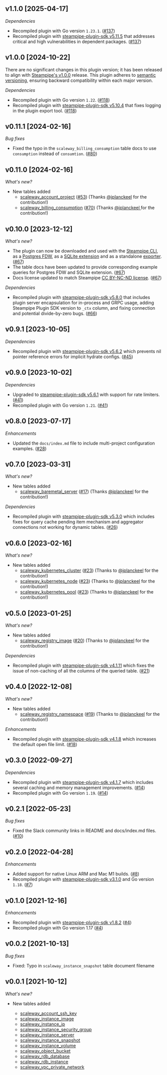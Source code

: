 ## v1.1.0 [2025-04-17]

_Dependencies_

- Recompiled plugin with Go version `1.23.1`. ([#137](https://github.com/turbot/steampipe-plugin-scaleway/pull/137))
- Recompiled plugin with [steampipe-plugin-sdk v5.11.5](https://github.com/turbot/steampipe-plugin-sdk/blob/v5.11.5/CHANGELOG.md#v5115-2025-03-31) that addresses critical and high vulnerabilities in dependent packages. ([#137](https://github.com/turbot/steampipe-plugin-scaleway/pull/137))

## v1.0.0 [2024-10-22]

There are no significant changes in this plugin version; it has been released to align with [Steampipe's v1.0.0](https://steampipe.io/changelog/steampipe-cli-v1-0-0) release. This plugin adheres to [semantic versioning](https://semver.org/#semantic-versioning-specification-semver), ensuring backward compatibility within each major version.

_Dependencies_

- Recompiled plugin with Go version `1.22`. ([#118](https://github.com/turbot/steampipe-plugin-scaleway/pull/118))
- Recompiled plugin with [steampipe-plugin-sdk v5.10.4](https://github.com/turbot/steampipe-plugin-sdk/blob/develop/CHANGELOG.md#v5104-2024-08-29) that fixes logging in the plugin export tool. ([#118](https://github.com/turbot/steampipe-plugin-scaleway/pull/118))

## v0.11.1 [2024-02-16]

_Bug fixes_

- Fixed the typo in the `scaleway_billing_consumption` table docs to use `consumption` instead of `consumtion`. ([#80](https://github.com/turbot/steampipe-plugin-scaleway/pull/80))

## v0.11.0 [2024-02-16]

_What's new?_

- New tables added
  - [scaleway_account_project](https://hub.steampipe.io/plugins/turbot/scaleway/tables/scaleway_account_project) ([#53](https://github.com/turbot/steampipe-plugin-scaleway/pull/53)) (Thanks [@jplanckeel](https://github.com/jplanckeel) for the contribution!)
  - [scaleway_billing_consumption](https://hub.steampipe.io/plugins/turbot/scaleway/tables/scaleway_billing_consumption) ([#70](https://github.com/turbot/steampipe-plugin-scaleway/pull/70)) (Thanks [@jplanckeel ](https://github.com/jplanckeel) for the contribution!)

## v0.10.0 [2023-12-12]

_What's new?_

- The plugin can now be downloaded and used with the [Steampipe CLI](https://steampipe.io/docs), as a [Postgres FDW](https://steampipe.io/docs/steampipe_postgres/overview), as a [SQLite extension](https://steampipe.io/docs//steampipe_sqlite/overview) and as a standalone [exporter](https://steampipe.io/docs/steampipe_export/overview). ([#67](https://github.com/turbot/steampipe-plugin-scaleway/pull/67))
- The table docs have been updated to provide corresponding example queries for Postgres FDW and SQLite extension. ([#67](https://github.com/turbot/steampipe-plugin-scaleway/pull/67))
- Docs license updated to match Steampipe [CC BY-NC-ND license](https://github.com/turbot/steampipe-plugin-scaleway/blob/main/docs/LICENSE). ([#67](https://github.com/turbot/steampipe-plugin-scaleway/pull/67))

_Dependencies_

- Recompiled plugin with [steampipe-plugin-sdk v5.8.0](https://github.com/turbot/steampipe-plugin-sdk/blob/main/CHANGELOG.md#v580-2023-12-11) that includes plugin server encapsulation for in-process and GRPC usage, adding Steampipe Plugin SDK version to `_ctx` column, and fixing connection and potential divide-by-zero bugs. ([#66](https://github.com/turbot/steampipe-plugin-scaleway/pull/66))

## v0.9.1 [2023-10-05]

_Dependencies_

- Recompiled plugin with [steampipe-plugin-sdk v5.6.2](https://github.com/turbot/steampipe-plugin-sdk/blob/main/CHANGELOG.md#v562-2023-10-03) which prevents nil pointer reference errors for implicit hydrate configs. ([#45](https://github.com/turbot/steampipe-plugin-scaleway/pull/45))

## v0.9.0 [2023-10-02]

_Dependencies_

- Upgraded to [steampipe-plugin-sdk v5.6.1](https://github.com/turbot/steampipe-plugin-sdk/blob/main/CHANGELOG.md#v561-2023-09-29) with support for rate limiters. ([#41](https://github.com/turbot/steampipe-plugin-scaleway/pull/41))
- Recompiled plugin with Go version `1.21`. ([#41](https://github.com/turbot/steampipe-plugin-scaleway/pull/41))

## v0.8.0 [2023-07-17]

_Enhancements_

- Updated the `docs/index.md` file to include multi-project configuration examples. ([#28](https://github.com/turbot/steampipe-plugin-scaleway/pull/28))

## v0.7.0 [2023-03-31]

_What's new?_

- New tables added
  - [scaleway_baremetal_server](https://hub.steampipe.io/plugins/turbot/scaleway/tables/scaleway_baremetal_server) ([#17](https://github.com/turbot/steampipe-plugin-scaleway/pull/17)) (Thanks [@jplanckeel](https://github.com/jplanckeel) for the contribution!)

_Dependencies_

- Recompiled plugin with [steampipe-plugin-sdk v5.3.0](https://github.com/turbot/steampipe-plugin-sdk/blob/main/CHANGELOG.md#v530-2023-03-16) which includes fixes for query cache pending item mechanism and aggregator connections not working for dynamic tables. ([#26](https://github.com/turbot/steampipe-plugin-scaleway/pull/26))

## v0.6.0 [2023-02-16]

_What's new?_

- New tables added
  - [scaleway_kubernetes_cluster](https://hub.steampipe.io/plugins/turbot/scaleway/tables/scaleway_kubernetes_cluster) ([#23](https://github.com/turbot/steampipe-plugin-scaleway/pull/23)) (Thanks to [@jplanckeel](https://github.com/jplanckeel) for the contribution!)
  - [scaleway_kubernetes_node](https://hub.steampipe.io/plugins/turbot/scaleway/tables/scaleway_kubernetes_node) ([#23](https://github.com/turbot/steampipe-plugin-scaleway/pull/23)) (Thanks to [@jplanckeel](https://github.com/jplanckeel) for the contribution!)
  - [scaleway_kubernetes_pool](https://hub.steampipe.io/plugins/turbot/scaleway/tables/scaleway_kubernetes_pool) ([#23](https://github.com/turbot/steampipe-plugin-scaleway/pull/23)) (Thanks to [@jplanckeel](https://github.com/jplanckeel) for the contribution!)

## v0.5.0 [2023-01-25]

_What's new?_

- New tables added
  - [scaleway_registry_image](https://hub.steampipe.io/plugins/turbot/scaleway/tables/scaleway_registry_image) ([#20](https://github.com/turbot/steampipe-plugin-scaleway/pull/20)) (Thanks to [@jplanckeel](https://github.com/jplanckeel) for the contribution!)

_Dependencies_

- Recompiled plugin with [steampipe-plugin-sdk v4.1.11](https://github.com/turbot/steampipe-plugin-sdk/blob/main/CHANGELOG.md#v4111-2023-01-24) which fixes the issue of non-caching of all the columns of the queried table. ([#21](https://github.com/turbot/steampipe-plugin-scaleway/pull/21))

## v0.4.0 [2022-12-08]

_What's new?_

- New tables added
  - [scaleway_registry_namespace](https://hub.steampipe.io/plugins/turbot/scaleway/tables/scaleway_registry_namespace) ([#19](https://github.com/turbot/steampipe-plugin-scaleway/pull/19)) (Thanks to [@jplanckeel](https://github.com/jplanckeel) for the contribution!)

_Enhancements_

- Recompiled plugin with [steampipe-plugin-sdk v4.1.8](https://github.com/turbot/steampipe-plugin-sdk/blob/main/CHANGELOG.md#v418-2022-09-08) which increases the default open file limit. ([#18](https://github.com/turbot/steampipe-plugin-scaleway/pull/18))

## v0.3.0 [2022-09-27]

_Dependencies_

- Recompiled plugin with [steampipe-plugin-sdk v4.1.7](https://github.com/turbot/steampipe-plugin-sdk/blob/main/CHANGELOG.md#v417-2022-09-08) which includes several caching and memory management improvements. ([#14](https://github.com/turbot/steampipe-plugin-scaleway/pull/14))
- Recompiled plugin with Go version `1.19`. ([#14](https://github.com/turbot/steampipe-plugin-scaleway/pull/14))

## v0.2.1 [2022-05-23]

_Bug fixes_

- Fixed the Slack community links in README and docs/index.md files. ([#10](https://github.com/turbot/steampipe-plugin-scaleway/pull/10))

## v0.2.0 [2022-04-28]

_Enhancements_

- Added support for native Linux ARM and Mac M1 builds. ([#8](https://github.com/turbot/steampipe-plugin-scaleway/pull/8))
- Recompiled plugin with [steampipe-plugin-sdk v3.1.0](https://github.com/turbot/steampipe-plugin-sdk/blob/main/CHANGELOG.md#v310--2022-03-30) and Go version `1.18`. ([#7](https://github.com/turbot/steampipe-plugin-scaleway/pull/7))

## v0.1.0 [2021-12-16]

_Enhancements_

- Recompiled plugin with [steampipe-plugin-sdk v1.8.2](https://github.com/turbot/steampipe-plugin-sdk/blob/main/CHANGELOG.md#v182--2021-11-22) ([#4](https://github.com/turbot/steampipe-plugin-scaleway/pull/4))
- Recompiled plugin with Go version 1.17 ([#4](https://github.com/turbot/steampipe-plugin-scaleway/pull/4))

## v0.0.2 [2021-10-13]

_Bug fixes_

- Fixed: Typo in `scaleway_instance_snapshot` table document filename

## v0.0.1 [2021-10-12]

_What's new?_

- New tables added

  - [scaleway_account_ssh_key](https://hub.steampipe.io/plugins/turbot/scaleway/tables/scaleway_account_ssh_key)
  - [scaleway_instance_image](https://hub.steampipe.io/plugins/turbot/scaleway/tables/scaleway_instance_image)
  - [scaleway_instance_ip](https://hub.steampipe.io/plugins/turbot/scaleway/tables/scaleway_instance_ip)
  - [scaleway_instance_security_group](https://hub.steampipe.io/plugins/turbot/scaleway/tables/scaleway_instance_security_group)
  - [scaleway_instance_server](https://hub.steampipe.io/plugins/turbot/scaleway/tables/scaleway_instance_server)
  - [scaleway_instance_snapshot](https://hub.steampipe.io/plugins/turbot/scaleway/tables/scaleway_instance_snapshot)
  - [scaleway_instance_volume](https://hub.steampipe.io/plugins/turbot/scaleway/tables/scaleway_instance_volume)
  - [scaleway_object_bucket](https://hub.steampipe.io/plugins/turbot/scaleway/tables/scaleway_object_bucket)
  - [scaleway_rdb_database](https://hub.steampipe.io/plugins/turbot/scaleway/tables/scaleway_rdb_database)
  - [scaleway_rdb_instance](https://hub.steampipe.io/plugins/turbot/scaleway/tables/scaleway_rdb_instance)
  - [scaleway_vpc_private_network](https://hub.steampipe.io/plugins/turbot/scaleway/tables/scaleway_vpc_private_network)
